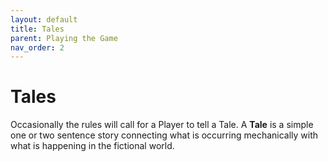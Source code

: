 ```yaml
---
layout: default
title: Tales
parent: Playing the Game
nav_order: 2
---
```



# Tales

Occasionally the rules will call for a Player to tell a Tale. A **Tale** is a simple one or two sentence story connecting what is occurring mechanically with what is happening in the fictional world. 